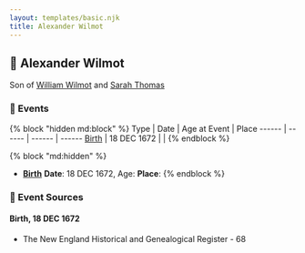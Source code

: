 ```yaml
---
layout: templates/basic.njk
title: Alexander Wilmot
---
```

## 🔵 Alexander Wilmot

Son of [William Wilmot](/people/4/47205976) and [Sarah Thomas](/people/2/28506175)

### 📆 Events

{% block "hidden md:block" %}
Type | Date | Age at Event | Place
------ | ------ | ------ | ------
[Birth](#event-event-2) | 18 DEC 1672 |  |
{% endblock %}

{% block "md:hidden" %}
- **[Birth](#event-event-2)**
**Date**: 18 DEC 1672, Age:
**Place**:
{% endblock %}

### 📰 Event Sources

#### <a id="event-event-2"></a> Birth, 18 DEC 1672
* The New England Historical and Genealogical Register  - 68